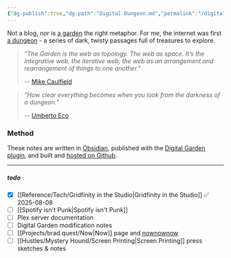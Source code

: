 ```yaml
---
{"dg-publish":true,"dg-path":"Digital Dungeon.md","permalink":"/digital-dungeon/","noteIcon":"signpost"}
---
```


Not a blog, nor is [a garden](https://www.eastgate.com/garden/Enter.html) the right metaphor. For me, the internet was first [a dungeon](https://mudstats.com/World/Mirkwood) - a series of dark, twisty passages full of treasures to explore.

> *"The Garden is the web as topology. The web as space. It’s the integrative web, the iterative web, the web as an arrangement and rearrangement of things to one another."*
> 
> -- [Mike Caulfield](https://hapgood.us/2015/10/17/the-garden-and-the-stream-a-technopastoral/)

> *"How clear everything becomes when you look from the darkness of a dungeon."*
> 
> -- [Umberto Eco](https://library.brads.house/index.php?page=13&id=686#cover)
### Method
These notes are written in [Obsidian](https://obsidian.md/), published with the [Digital Garden plugin](https://dg-docs.ole.dev/), and built and [hosted on Github](https://github.com/oakbrad/brad.quest/).

----
##### todo
- [x] [[Reference/Tech/Gridfinity in the Studio\|Gridfinity in the Studio]] ✅ 2025-08-08
- [ ] [[Spotify isn't Punk\|Spotify isn't Punk]]
- [ ] Plex server documentation
- [ ] Digital Garden modification notes
- [ ] [[Projects/brad.quest/Now\|Now]] page and [nownownow](https://nownownow.com/about)
- [ ] [[Hustles/Mystery Hound/Screen Printing\|Screen Printing]] press sketches & notes